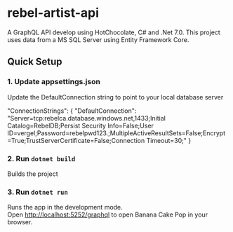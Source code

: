 # rebel-artist-api
A GraphQL API develop using HotChocolate, C# and .Net 7.0.
This project uses data from a MS SQL Server using Entity Framework Core.

## Quick Setup

### 1. Update appsettings.json
Update the DefaultConnection string to point to your local database server

"ConnectionStrings": {
    "DefaultConnection": "Server=tcp:rebelca.database.windows.net,1433;Initial Catalog=RebelDB;Persist Security Info=False;User ID=vergel;Password=rebelpwd123.;MultipleActiveResultSets=False;Encrypt=True;TrustServerCertificate=False;Connection Timeout=30;"
  }
  
### 2. Run `dotnet build`
Builds the project

### 3. Run `dotnet run`
Runs the app in the development mode.\
Open [http://localhost:5252/graphql](http://localhost:5252/graphql) to open Banana Cake Pop in your browser.
